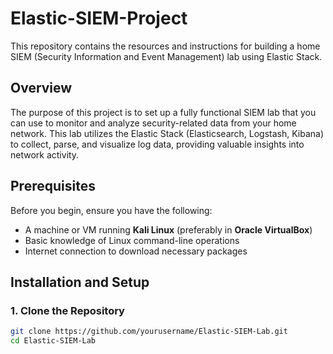 # Elastic-SIEM-Project

This repository contains the resources and instructions for building a home SIEM (Security Information and Event Management) lab using Elastic Stack.

## Overview

The purpose of this project is to set up a fully functional SIEM lab that you can use to monitor and analyze security-related data from your home network. This lab utilizes the Elastic Stack (Elasticsearch, Logstash, Kibana) to collect, parse, and visualize log data, providing valuable insights into network activity.

## Prerequisites

Before you begin, ensure you have the following:

- A machine or VM running **Kali Linux** (preferably in **Oracle VirtualBox**)
- Basic knowledge of Linux command-line operations
- Internet connection to download necessary packages

## Installation and Setup

### 1. Clone the Repository

```bash
git clone https://github.com/yourusername/Elastic-SIEM-Lab.git
cd Elastic-SIEM-Lab
